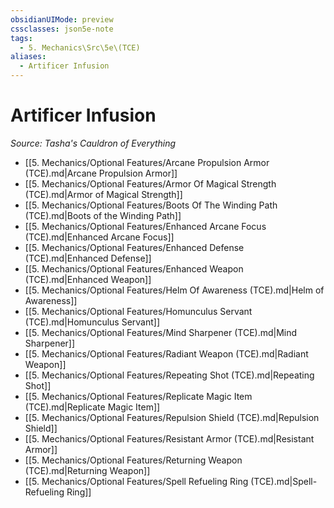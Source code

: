 ```yaml
---
obsidianUIMode: preview
cssclasses: json5e-note
tags:
  - 5. Mechanics\Src\5e\(TCE)
aliases:
  - Artificer Infusion
---
```

# Artificer Infusion
*Source: Tasha's Cauldron of Everything* 

- [[5. Mechanics/Optional Features/Arcane Propulsion Armor (TCE).md\|Arcane Propulsion Armor]]
- [[5. Mechanics/Optional Features/Armor Of Magical Strength (TCE).md\|Armor of Magical Strength]]
- [[5. Mechanics/Optional Features/Boots Of The Winding Path (TCE).md\|Boots of the Winding Path]]
- [[5. Mechanics/Optional Features/Enhanced Arcane Focus (TCE).md\|Enhanced Arcane Focus]]
- [[5. Mechanics/Optional Features/Enhanced Defense (TCE).md\|Enhanced Defense]]
- [[5. Mechanics/Optional Features/Enhanced Weapon (TCE).md\|Enhanced Weapon]]
- [[5. Mechanics/Optional Features/Helm Of Awareness (TCE).md\|Helm of Awareness]]
- [[5. Mechanics/Optional Features/Homunculus Servant (TCE).md\|Homunculus Servant]]
- [[5. Mechanics/Optional Features/Mind Sharpener (TCE).md\|Mind Sharpener]]
- [[5. Mechanics/Optional Features/Radiant Weapon (TCE).md\|Radiant Weapon]]
- [[5. Mechanics/Optional Features/Repeating Shot (TCE).md\|Repeating Shot]]
- [[5. Mechanics/Optional Features/Replicate Magic Item (TCE).md\|Replicate Magic Item]]
- [[5. Mechanics/Optional Features/Repulsion Shield (TCE).md\|Repulsion Shield]]
- [[5. Mechanics/Optional Features/Resistant Armor (TCE).md\|Resistant Armor]]
- [[5. Mechanics/Optional Features/Returning Weapon (TCE).md\|Returning Weapon]]
- [[5. Mechanics/Optional Features/Spell Refueling Ring (TCE).md\|Spell-Refueling Ring]]
